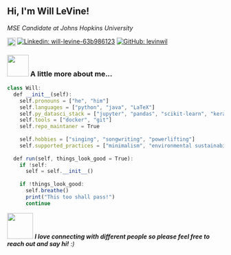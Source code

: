 <h2> Hi, I'm Will LeVine!</h2>
<p><em>MSE Candidate at Johns Hopkins University</em></p>

[<img align="left" alt="Google Scholar" width="20px" src="https://cdn.jsdelivr.net/npm/simple-icons@v3/icons/googlescholar.svg" />](https://scholar.google.com/citations?user=x0BaVhQAAAAJ&hl=en)
[![Linkedin: will-levine-63b986123](https://img.shields.io/badge/-LinkedIn-blue?style=flat-square&logo=Linkedin&logoColor=white&link=https://www.linkedin.com/in/will-levine-63b986123/)](https://www.linkedin.com/in/will-levine-63b986123/)
[![GitHub: levinwil](https://img.shields.io/github/followers/levinwil?label=follow&style=social)](https://github.com/levinwil)

### <img src="https://miro.medium.com/max/888/1*fTBgwlcT6waWOfbvoFVFgw.gif" width="50"> A little more about me...  

```javascript
class Will:
  def __init__(self):
    self.pronouns = ["he", "him"]
    self.languages = ["python", "java", "LaTeX"]
    self.py_datasci_stack = ["jupyter", "pandas", "scikit-learn", "keras"]
    self.tools = ["docker", "git"]
    self.repo_maintaner = True
    
    self.hobbies = ["singing", "songwriting", "powerlifting"]
    self.supported_practices = ["minimalism", "environmental sustainability", "mindfulness"]
    
  def run(self, things_look_good = True):
    if !self:
      self = self.__init__()
      
    if !things_look_good:
      self.breathe()
      print("This too shall pass!")
      continue
```

<img src="https://media.giphy.com/media/LnQjpWaON8nhr21vNW/giphy.gif" width="60"> <em><b>I love connecting with different people so please feel free to reach out and say hi!</b> :)</em>
